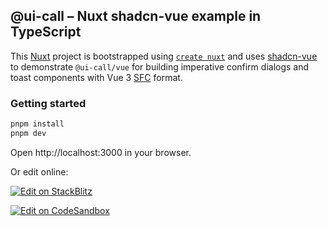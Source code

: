 ## @ui-call – Nuxt shadcn-vue example in TypeScript

This [Nuxt](https://nuxt.com/) project is bootstrapped using [`create nuxt`](https://nuxt.com/docs/4.x/api/commands/init) and uses [shadcn-vue](https://www.shadcn-vue.com/) to demonstrate `@ui-call/vue` for building imperative confirm dialogs and toast components with Vue 3 [SFC](https://vuejs.org/guide/scaling-up/sfc.html) format.

### Getting started

```bash
pnpm install
pnpm dev
```

Open http://localhost:3000 in your browser.

Or edit online:

[![Edit on StackBlitz](https://developer.stackblitz.com/img/open_in_stackblitz.svg)](https://stackblitz.com/github/junwen-k/ui-call/tree/main/examples/vue-nuxt-demo)

[![Edit on CodeSandbox](https://codesandbox.io/static/img/play-codesandbox.svg)](https://codesandbox.io/p/sandbox/github/junwen-k/ui-call/tree/main/examples/vue-nuxt-demo)
